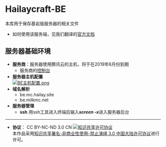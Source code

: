 # Hailaycraft-BE

本库用于保存基岩版服务器的相关文件

- 如何使用该服务端，见我们翻译的[官方文档](https://github.com/Milk-MC/Hailaycraft-BE/blob/master/bedrock_server_how_to.md)

## 服务器基础环境

* **服务商**：服务器使用腾讯云的主机，将于在2019年6月份到期
    * 服务商的[控制台](https://console.cloud.tencent.com/)
* **服务器主机配置**  
[![BE主机配置.png](https://i.loli.net/2018/12/07/5c0a2753bbcca.png)](https://i.loli.net/2018/12/07/5c0a2753bbcca.png)
* **域名解析**
  * be.mc.hailay.site
  * be.milkmc.net
* **服务器管理**  
  * **ssh** 用ssh工具进入终端后输入***screen -x***进入服务器后台

---
* **协议**： CC BY-NC-ND 3.0 CN 
  <a rel="license" href="http://creativecommons.org/licenses/by-nc-nd/3.0/cn/"><img alt="知识共享许可协议" style="border-width:0" src="https://i.creativecommons.org/l/by-nc-nd/3.0/cn/88x31.png" /></a><br />本作品采用<a rel="license" href="http://creativecommons.org/licenses/by-nc-nd/3.0/cn/">知识共享署名-非商业性使用-禁止演绎 3.0 中国大陆许可协议</a>进行许可。
